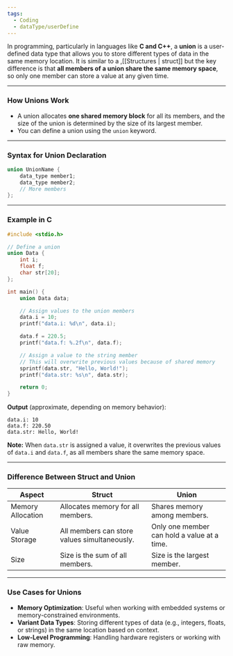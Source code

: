 ```yaml
---
tags:
  - Coding
  - dataType/userDefine
---
```

In programming, particularly in languages like **C and C++**, a **union** is a user-defined data type that allows you to store different types of data in the same memory location. It is similar to a ,[[Structures | struct]] but the key difference is that **all members of a union share the same memory space**, so only one member can store a value at any given time.

---

### **How Unions Work**
- A union allocates **one shared memory block** for all its members, and the size of the union is determined by the size of its largest member.
- You can define a union using the `union` keyword.

---

### **Syntax for Union Declaration**
```c
union UnionName {
    data_type member1;
    data_type member2;
    // More members
};
```

---

### **Example in C**
```c
#include <stdio.h>

// Define a union
union Data {
    int i;
    float f;
    char str[20];
};

int main() {
    union Data data;

    // Assign values to the union members
    data.i = 10;
    printf("data.i: %d\n", data.i);

    data.f = 220.5;
    printf("data.f: %.2f\n", data.f);

    // Assign a value to the string member
    // This will overwrite previous values because of shared memory
    sprintf(data.str, "Hello, World!");
    printf("data.str: %s\n", data.str);

    return 0;
}
```

**Output** (approximate, depending on memory behavior):
```
data.i: 10
data.f: 220.50
data.str: Hello, World!
```

**Note:** When `data.str` is assigned a value, it overwrites the previous values of `data.i` and `data.f`, as all members share the same memory space.

---

### **Difference Between Struct and Union**
| **Aspect**        | **Struct**                                   | **Union**                                   |
| ----------------- | -------------------------------------------- | ------------------------------------------- |
| Memory Allocation | Allocates memory for all members.            | Shares memory among members.                |
| Value Storage     | All members can store values simultaneously. | Only one member can hold a value at a time. |
| Size              | Size is the sum of all members.              | Size is the largest member.                 |

---

### **Use Cases for Unions**
- **Memory Optimization**: Useful when working with embedded systems or memory-constrained environments.
- **Variant Data Types**: Storing different types of data (e.g., integers, floats, or strings) in the same location based on context.
- **Low-Level Programming**: Handling hardware registers or working with raw memory.

